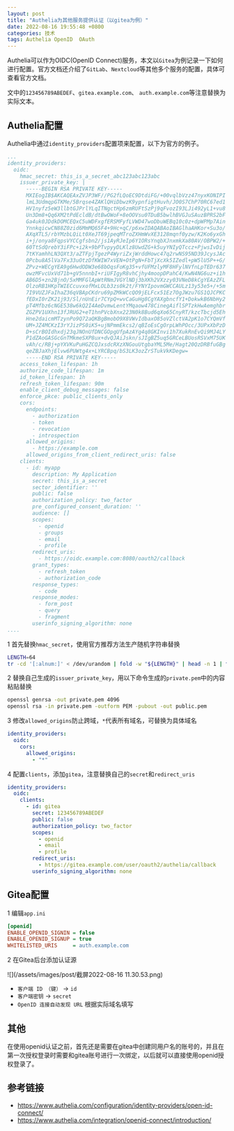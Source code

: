 ```yaml
---
layout: post
title: "Authelia为其他服务提供认证（以gitea为例）"
date: 2022-08-16 19:55:48 +0800
categories: 技术
tags: Authelia OpenID  OAuth
---
```


Authelia可以作为OIDC(OpenID Connect)服务，本文以`Gitea`为例记录一下如何进行配置。官方文档还介绍了`GitLab`、`Nextcloud`等其他多个服务的配置，具体可查看官方文档。

文中的`123456789ABEDEF`、`gitea.example.com`、 `auth.example.com`等注意替换为实际文本。


## Authelia配置

Authelia中通过`identity_providers`配置项来配置，以下为官方的例子。

```yaml
...
identity_providers:
  oidc:
    hmac_secret: this_is_a_secret_abc123abc123abc
    issuer_private_key: |
      -----BEGIN RSA PRIVATE KEY-----
      MXIEogIB$AKCAQEAxZVJP3WF//PG2fLQoEC9DtdiFG/+00vqlbVzz47nyxKONIPI
      lmL3UdmqpGTKMe/5Brqse4ZAKlQHiDbwzK9ypnfigtHuvh/JO0S7ChP70RC67ed1
      HV1nyfz5eW3llbtGJPrlYLqITNgctHp6zmRUFtSzPj9qFvozI93LJi492yL1+vu8
      Un3Dm8+Qq6XM2tPdEcldB/dtBwOWoF+8eOOVsu0TDuB5bwlhBVGJuSAuzBPRS2bF
      Ga4uk0JDdkDOMCEQxC5uWDFxgfERSMFyfLVWD47woDbuWEBq10c0z+dpWPMp7Ain
      YnnkqicwCN88Z0zid6MmMQ65F4+9Hc+qC/p6xwIDAQABAoIBAGlhaAHKor+Su3o/
      AXqXTL5/rbYMzbLQiLt0XeJT69jpeqMTroZXHmWvXE3128mqnf0yzw/K2Ko6yxGh
      i+j/onya8FqpsVYCCgfsbn2/js1AyRJeIp6Y1ORsYnqbXJnxmkXa80AV/OBPW2/+
      60TtSdQrebY3iFPc+i2k+9bPTvpyyDLKlz8UwdZG+k5uyYNIyQTccz+PjwsIvDij
      7tKYamhhLN3QXt3/aZTFpjTgezP4WyriZxjWrddHowc47q2rwNS95ND39JcysJAc
      0Pcbu8A5lVa7Fx33uOtzDfKWIW7xVEN+OtPgN+FbTjXcXk5IZedl+pW5lU5P++G/
      ZPvz+WECgYEA9g6HwdODW3e68bOqsFoKg35+vfUFMzlyMF8HFylNVfnLpTEDr637
      owzMFvcUxVd71b+gV5nnnbI+riUFIgyR8vhCjhy4moopDPahC4/KwN4NG6uz+i1h
      AB6D5+zn2BjnO/5xMMFGlApWtRNmJVGYlNDj3bXKh2VXzzy03VNeD8kCgYEAzZFL
      OlzoRB1HKpTWIECcuvxofMxLOLb3zs0k2t/FYNYIpovmGWCCAULz13y53e5+/+5m
      7I9VUZJFaIhaZ36qVBApCKdru69pZMkWCcQO9jELFcx51Ez7OgJWzu7GS1QJCPKC
      fEDxI0rZK21j93/Sl/nUnEir7CYpQ+wvCaGuHg8CgYAXgbncfY1+DokwkB6NbHy2
      pT4Mfbz6cNGE538w6kQ2I4AeDvmwLentYMqaow478CinegAiflSPTzkHwAemghbr
      ZGZPV1UXhn13fJRUG2+eT1hnPVcbXnx223N0k8Bud6qXo65CnyRT/kzcTbcjd5Eh
      Hne2daicmMTzynPo9Q72aQKBgBmobO9X8VWvIdbaxO85oVZlctVA2pK1o7CYQmVf
      UM+JZ4MCKzI3rYJizPS0iK5+ujNPmmEkcs2/qBIoEsCgOrpLWhPOcc/3UPxXbPzD
      D+sCrBOIdhxdj23qJNOnUfDNCGOpgUfpAzAYg4q8GKInvi1h7XukRnEvQi9MJ4LY
      P1dZAoGASGcGnTMkmeSXP8ux+dvQJAiJskn/sJIgBZ5uq5GRCeLBUosRSVxM75UK
      vAh/c/RBj+pYXVKuPuHGZCQJxsdcRXzXNGouUtgbaYML5Me/Hagt20QzDRBfuGBg
      qeZBJaXhjElvw6PUWtg4x+LYRCBpq/bS3LK3ozZrSTukVkKDegw=
      -----END RSA PRIVATE KEY-----
    access_token_lifespan: 1h
    authorize_code_lifespan: 1m
    id_token_lifespan: 1h
    refresh_token_lifespan: 90m
    enable_client_debug_messages: false
    enforce_pkce: public_clients_only
    cors:
      endpoints:
        - authorization
        - token
        - revocation
        - introspection
      allowed_origins:
        - https://example.com
      allowed_origins_from_client_redirect_uris: false
    clients:
      - id: myapp
        description: My Application
        secret: this_is_a_secret
        sector_identifier: ''
        public: false
        authorization_policy: two_factor
        pre_configured_consent_duration: ''
        audience: []
        scopes:
          - openid
          - groups
          - email
          - profile
        redirect_uris:
          - https://oidc.example.com:8080/oauth2/callback
        grant_types:
          - refresh_token
          - authorization_code
        response_types:
          - code
        response_modes:
          - form_post
          - query
          - fragment
        userinfo_signing_algorithm: none
....
```

1 首先替换`hmac_secret`，使用官方推荐方法生产随机字符串替换

```bash
LENGTH=64
tr -cd '[:alnum:]' < /dev/urandom | fold -w "${LENGTH}" | head -n 1 | tr -d '\n' ; echo
```

2 替换自己生成的`issuer_private_key`，用以下命令生成的`private.pem`中的内容粘贴替换

```bash
openssl genrsa -out private.pem 4096
openssl rsa -in private.pem -outform PEM -pubout -out public.pem
```

3 修改`allowed_origins`防止跨域，`*`代表所有域名，可替换为具体域名

```yaml
identity_providers:
  oidc:
    cors:
      allowed_origins:
        - "*"
```

4 配置`clients`，添加`gitea`，注意替换自己的`secret`和`redirect_uris`

```yaml
identity_providers:
  oidc:
    clients:
      - id: gitea
        secret: 123456789ABEDEF
        public: false
        authorization_policy: two_factor
        scopes:
          - openid
          - email
          - profile
        redirect_uris:
          - https://gitea.example.com/user/oauth2/authelia/callback
        userinfo_signing_algorithm: none
```

## Gitea配置

1 编辑`app.ini`

```ini
[openid]
ENABLE_OPENID_SIGNIN = false
ENABLE_OPENID_SIGNUP = true
WHITELISTED_URIS     = auth.example.com
```

2 在Gitea后台添加认证源

![](/assets/images/post/截屏2022-08-16 11.30.53.png)

* `客户端 ID （键）` -> `id`
* `客户端密钥` -> `secret`
* `OpenID 连接自动发现 URL` 根据实际域名填写

## 其他

在使用openid认证之前，首先还是需要在gitea中创建同用户名的账号的，并且在第一次授权登录时需要和gitea账号进行一次绑定，以后就可以直接使用openid授权登录了。

## 参考链接

* https://www.authelia.com/configuration/identity-providers/open-id-connect/
* https://www.authelia.com/integration/openid-connect/introduction/